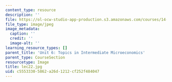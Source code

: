 ```yaml
---
content_type: resource
description: ''
file: https://ol-ocw-studio-app-production.s3.amazonaws.com/courses/14-01sc-principles-of-microeconomics-fall-2011/c55533305862a26d1212cf252f484047_lec22.jpg
file_type: image/jpeg
image_metadata:
  caption: ''
  credit: ''
  image-alt: ''
learning_resource_types: []
parent_title: 'Unit 6: Topics in Intermediate Microeconomics'
parent_type: CourseSection
resourcetype: Image
title: lec22.jpg
uid: c5553330-5862-a26d-1212-cf252f484047
---
```

